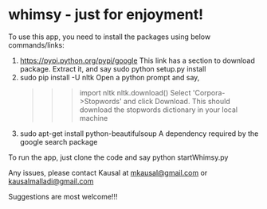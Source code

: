 # whimsy - just for enjoyment!
To use this app, you need to install the packages using below commands/links:
1. https://pypi.python.org/pypi/google
    This link has a section to download package. Extract it, and say
    sudo python setup.py install
2. sudo pip install -U nltk
    Open a python prompt and say,
    >>>import nltk
    >>>nltk.download()
    Select 'Corpora->Stopwords' and click Download. This should download the
    stopwords dictionary in your local machine
3. sudo apt-get install python-beautifulsoup
    A dependency required by the google search package

To run the app, just clone the code and say
    python startWhimsy.py

Any issues, please contact Kausal at mkausal@gmail.com or kausalmalladi@gmail.com

Suggestions are most welcome!!!
